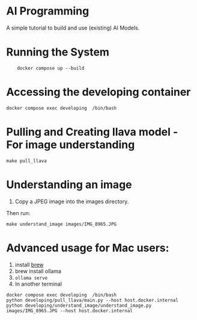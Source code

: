 # AI Programming
A simple tutorial to build and use (existing) AI Models.


# Running the System

```shell
    docker compose up --build
```

# Accessing the developing container

```shell
docker compose exec developing  /bin/bash
```

# Pulling and Creating llava model - For image understanding

```shell
make pull_llava
```

# Understanding an image

1. Copy a JPEG image into the images directory.

Then run:

```shell
make understand_image images/IMG_8965.JPG
```

# Advanced usage for Mac users:

1. install [brew](https://brew.sh/)
2. brew install ollama
3. ```ollama serve```
4. In another terminal
```shell
docker compose exec developing  /bin/bash
python developing/pull_llava/main.py --host host.docker.internal
python developing/understand_image/understand_image.py images/IMG_8965.JPG --host host.docker.internal
```
